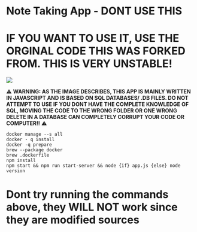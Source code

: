 # Note Taking App - DONT USE THIS
# IF YOU WANT TO USE IT, USE THE ORGINAL CODE THIS WAS FORKED FROM. THIS IS VERY UNSTABLE!

<img src="https://cdn.discordapp.com/attachments/763074970887913522/975650501104377876/unknown.png"></img>

⚠ **WARNING: AS THE IMAGE DESCRIBES, THIS APP IS MAINLY WRITTEN IN JAVASCRIPT AND IS BASED ON SQL DATABASES/ .DB FILES. DO NOT ATTEMPT TO USE IF YOU DONT HAVE THE COMPLETE KNOWLEDGE OF SQL, MOVING THE CODE TO THE WRONG FOLDER OR ONE WRONG DELETE IN A DATABASE CAN COMPLETELY CORRUPT YOUR CODE OR COMPUTER!!** ⚠

```
docker manage --s all
docker - q install
docker -q prepare
brew --package docker
brew .dockerfile
npm install
npm start && npm run start-server && node {if} app.js {else} node version
```

# Dont try running the commands above, they WILL NOT work since they are modified sources

